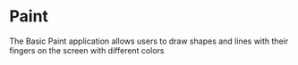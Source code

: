 # Paint
The Basic Paint application allows users to draw shapes and lines with their fingers on the screen with different colors
